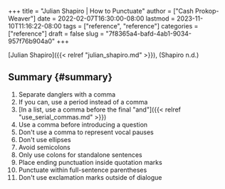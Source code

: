 +++
title = "Julian Shapiro | How to Punctuate"
author = ["Cash Prokop-Weaver"]
date = 2022-02-07T16:30:00-08:00
lastmod = 2023-11-10T11:16:22-08:00
tags = ["reference", "reference"]
categories = ["reference"]
draft = false
slug = "7f8365a4-bafd-4ab1-9034-957f76b904a0"
+++

[Julian Shapiro]({{< relref "julian_shapiro.md" >}}), (Shapiro n.d.)


## Summary {#summary}

1.  Separate danglers with a comma
2.  If you can, use a period instead of a comma
3.  [In a list, use a comma before the final "and"]({{< relref "use_serial_commas.md" >}})
4.  Use a comma before introducing a question
5.  Don't use a comma to represent vocal pauses
6.  Don't use ellipses
7.  Avoid semicolons
8.  Only use colons for standalone sentences
9.  Place ending punctuation inside quotation marks
10. Punctuate within full-sentence parentheses
11. Don't use exclamation marks outside of dialogue
